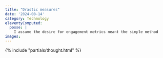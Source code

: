 ```yaml
---
title: "Drastic measures"
date: '2024-08-14'
category: Technology
eleventyComputed:
  posse: |
    I assume the desire for engagement metrics meant the simple method of sharing a podcast mp3 file via an rss feed was no longer viable. Well shenanigans to that! I’ve just thought of a ludicrous way to break podcast content out of its walled-garden so I can reliably point to a mp3 file.
images:
---
```


{% include "partials/thought.html" %}